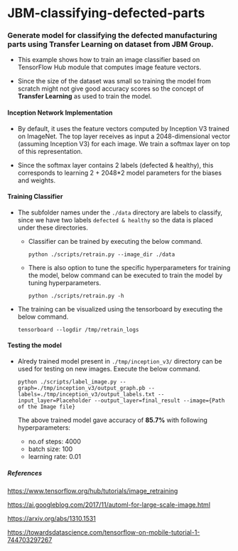 # JBM-classifying-defected-parts
### Generate model for classifying the defected manufacturing parts using Transfer Learning on dataset from JBM Group.

- This example shows how to train an image classifier based on TensorFlow Hub module that computes image feature vectors. 

- Since the size of the dataset was small so training the model from scratch might not give good accuracy scores so the concept of **Transfer Learning** as used to train the model.

#### Inception Network Implementation
- By default, it uses the feature vectors computed by Inception V3 trained on ImageNet. The top layer receives as input a 2048-dimensional vector (assuming Inception V3) for each image. We train a softmax layer on top of this
representation. 

- Since the softmax layer contains 2 labels (defected & healthy), this corresponds to learning 2 + 2048*2 model parameters for the biases and weights.

#### Training Classifier
- The subfolder names under the ```./data``` directory are labels to classify, since we have two labels ```defected & healthy``` so the data is placed under these directories. 

  - Classifier can be trained by executing the below command.

    ```python ./scripts/retrain.py --image_dir ./data``` 
  
  - There is also option to tune the specific hyperparameters for training the model, below command can be executed to train the model by tuning hyperparameters.
  
    ```python ./scripts/retrain.py -h```
- The training can be visualized using the tensorboard by executing the below command.

  ```tensorboard --logdir /tmp/retrain_logs```
    
#### Testing the model

- Alredy trained model present in ```./tmp/inception_v3/``` directory can be used for testing on new images. Execute the below command.

  ```python ./scripts/label_image.py --graph=./tmp/inception_v3/output_graph.pb --labels=./tmp/inception_v3/output_labels.txt --input_layer=Placeholder --output_layer=final_result --image={Path of the Image file}```
  
  The above trained model gave accuracy of **85.7%** with following hyperparameters:
  
    - no.of steps: 4000
    - batch size: 100
    - learning rate: 0.01
    
##### References

https://www.tensorflow.org/hub/tutorials/image_retraining

https://ai.googleblog.com/2017/11/automl-for-large-scale-image.html

https://arxiv.org/abs/1310.1531

https://towardsdatascience.com/tensorflow-on-mobile-tutorial-1-744703297267
